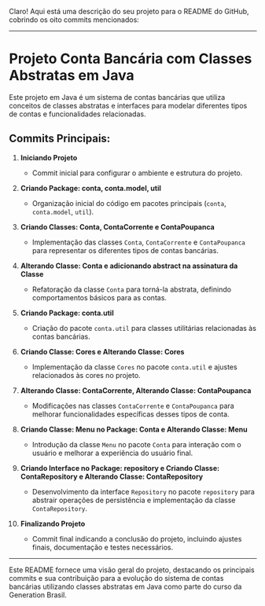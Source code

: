 Claro! Aqui está uma descrição do seu projeto para o README do GitHub, cobrindo os oito commits mencionados:

---

# Projeto Conta Bancária com Classes Abstratas em Java

Este projeto em Java é um sistema de contas bancárias que utiliza conceitos de classes abstratas e interfaces para modelar diferentes tipos de contas e funcionalidades relacionadas.

## Commits Principais:

1. **Iniciando Projeto**
   - Commit inicial para configurar o ambiente e estrutura do projeto.

2. **Criando Package: conta, conta.model, util**
   - Organização inicial do código em pacotes principais (`conta`, `conta.model`, `util`).

3. **Criando Classes: Conta, ContaCorrente e ContaPoupanca**
   - Implementação das classes `Conta`, `ContaCorrente` e `ContaPoupanca` para representar os diferentes tipos de contas bancárias.

4. **Alterando Classe: Conta e adicionando abstract na assinatura da Classe**
   - Refatoração da classe `Conta` para torná-la abstrata, definindo comportamentos básicos para as contas.

5. **Criando Package: conta.util**
   - Criação do pacote `conta.util` para classes utilitárias relacionadas às contas bancárias.

6. **Criando Classe: Cores e Alterando Classe: Cores**
   - Implementação da classe `Cores` no pacote `conta.util` e ajustes relacionados às cores no projeto.

7. **Alterando Classe: ContaCorrente, Alterando Classe: ContaPoupanca**
   - Modificações nas classes `ContaCorrente` e `ContaPoupanca` para melhorar funcionalidades específicas desses tipos de conta.

8. **Criando Classe: Menu no Package: Conta e Alterando Classe: Menu**
   - Introdução da classe `Menu` no pacote `Conta` para interação com o usuário e melhorar a experiência do usuário final.

9. **Criando Interface no Package: repository e Criando Classe: ContaRepository e Alterando Classe: ContaRepository**
   - Desenvolvimento da interface `Repository` no pacote `repository` para abstrair operações de persistência e implementação da classe `ContaRepository`.

10. **Finalizando Projeto**
    - Commit final indicando a conclusão do projeto, incluindo ajustes finais, documentação e testes necessários.

---

Este README fornece uma visão geral do projeto, destacando os principais commits e sua contribuição para a evolução do sistema de contas bancárias utilizando classes abstratas em Java  como parte do curso da Generation Brasil.

